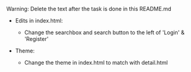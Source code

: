 Warning: Delete the text after the task is done in this README.md

- Edits in index.html:
    - Change the searchbox and search button to the left of 'Login' & 'Register'

- Theme:
    - Change the theme in index.html to match with detail.html